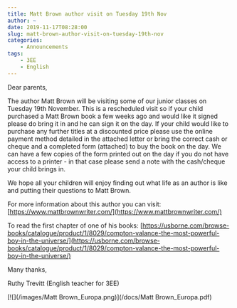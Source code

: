 ```yaml
---
title: Matt Brown author visit on Tuesday 19th Nov
author: ~
date: 2019-11-17T08:28:00
slug: matt-brown-author-visit-on-tuesday-19th-nov
categories:
    - Announcements
tags:
    - 3EE
    - English
---
```


Dear parents,

The author Matt Brown will be visiting some of our junior classes on Tuesday 19th November. This is a rescheduled visit so if your child purchased a Matt Brown book a few weeks ago and would like it signed please do bring it in and he can sign it on the day. If your child would like to purchase any further titles at a discounted price please use the online payment method detailed in the attached letter or bring the correct cash or cheque and a completed form (attached) to buy the book on the day. We can have a few copies of the form printed out on the day if you do not have access to a printer - in that case please send a note with the cash/cheque your child brings in.

We hope all your children will enjoy finding out what life as an author is like and putting their questions to Matt Brown.

For more information about this author you can visit:
[https://www.mattbrownwriter.com/](https://www.mattbrownwriter.com/)

To read the first chapter of one of his books:
[https://usborne.com/browse-books/catalogue/product/1/8029/compton-valance-the-most-powerful-boy-in-the-universe/](https://usborne.com/browse-books/catalogue/product/1/8029/compton-valance-the-most-powerful-boy-in-the-universe/)

Many thanks,

Ruthy Trevitt (English teacher for 3EE)

[![](/images/Matt Brown_Europa.png)](/docs/Matt Brown_Europa.pdf)